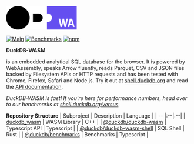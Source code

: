 <img src="https://github.com/duckdb/duckdb-wasm/blob/447dd9fc3c4f969b2e1d1379f95331e27d622e05/misc/duckdb_wasm.svg" height="64">

[![Main](https://github.com/duckdb/duckdb-wasm/actions/workflows/main.yml/badge.svg)](https://github.com/duckdb/duckdb-wasm/actions/workflows/main.yml)
[![Benchmarks](https://github.com/duckdb/duckdb-wasm/actions/workflows/benchmarks.yml/badge.svg)](https://github.com/duckdb/duckdb-wasm/actions/workflows/benchmarks.yml)
[![npm](https://img.shields.io/npm/v/@duckdb/duckdb-wasm?logo=npm)](https://www.npmjs.com/package/@duckdb/duckdb-wasm/v/latest)

**DuckDB-WASM**

is an embedded analytical SQL database for the browser. It is powered by WebAssembly, speaks Arrow fluently, reads Parquet, CSV and JSON files backed by Filesystem APIs or HTTP requests and has been tested with Chrome, Firefox, Safari and Node.js. Try it out at [shell.duckdb.org](https://shell.duckdb.org) and read the [API documentation](https://shell.duckdb.org/docs/modules/index.html).

_DuckDB-WASM is fast! If you're here for performance numbers, head over to our benchmarks at [shell.duckdb.org/versus](https://shell.duckdb.org/versus)._

**Repository Structure**
| Subproject | Description | Language |
| -- |:--|:--|
| [duckdb_wasm](/lib) | WASM Library | C++ |
| [@duckdb/duckdb-wasm](/packages/duckdb-wasm) | Typescript API | Typescript |
| [@duckdb/duckdb-wasm-shell](/packages/duckdb-wasm-shell) | SQL Shell | Rust |
| [@duckdb/benchmarks](/packages/benchmarks) | Benchmarks | Typescript |

